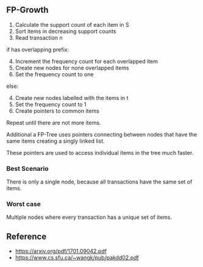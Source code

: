 ## FP-Growth

1. Calculate the support count of each item in S
2. Sort items in decreasing support counts
3. Read transaction n

if has overlapping prefix:

4. Increment the frequency count for each overlapped item
5. Create new nodes for none overlapped items
6. Set the frequency count to one

else:

4. Create new nodes labelled with the items in t
5. Set the frequency count to 1
6. Create pointers to common items

Repeat until there are not more items.

Additional a FP-Tree uses pointers connecting between nodes that have the same items creating a singly linked list.

These pointers are used to access individual items in the tree much faster.


### Best Scenario

There is only a single node, because all transactions have the same set of items.

### Worst case

Multiple nodes where every transaction has a unique set of items.

## Reference

- https://arxiv.org/pdf/1701.09042.pdf
- https://www.cs.sfu.ca/~wangk/pub/pakdd02.pdf
